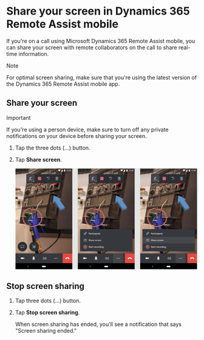

# Share your screen in Dynamics 365 Remote Assist mobile

If you're on a call using Microsoft Dynamics 365 Remote Assist mobile, you can share your screen with remote collaborators on the call to share real-time information.

> [!NOTE]
> For optimal screen sharing, make sure that you're using the latest version of the Dynamics 365 Remote Assist mobile app. 

## Share your screen

> [!IMPORTANT]
> If you're using a person device, make sure to turn off any private notifications on your device before sharing your screen. 

1. Tap the three dots (...) button. 

2. Tap **Share screen**.

   ![Diagram showing what each icon means in the Dynamics 365 Remote Assist mobile toolbar.](./media/mobile-app-screen-sharing.jpg "RAM Toolbar")

## Stop screen sharing

1. Tap three dots (...) button. 

2. Tap **Stop screen sharing**. 

   When screen sharing has ended, you'll see a notification that says "Screen sharing ended."
